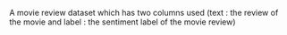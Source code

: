 A movie review dataset which has two columns used (text : the review of the movie and label : the sentiment label of the movie review)
